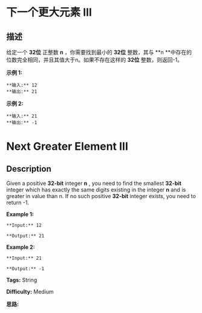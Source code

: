 # 下一个更大元素 III

## 描述

给定一个 **32位** 正整数  **n** ，你需要找到最小的 **32位** 整数，其与  **n  **中存在的位数完全相同，并且其值大于n。如果不存在这样的 **32位** 整数，则返回-1。

**示例 1:**

    
    
    **输入:** 12
    **输出:** 21
    

**示例 2:**

    
    
    **输入:** 21
    **输出:** -1
    



# Next Greater Element III

## Description



Given a positive **32-bit** integer **n** , you need to find the smallest **32-bit** integer which has exactly the same digits existing in the integer **n** and is greater in value than n. If no such positive **32-bit** integer exists, you need to return -1.

**Example 1:**

    
    
    **Input:** 12
    **Output:** 21
    



**Example 2:**

    
    
    **Input:** 21
    **Output:** -1
    




**Tags:** String

**Difficulty:** Medium

**思路:**
